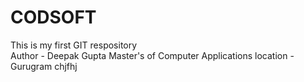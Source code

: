 # CODSOFT
This is my first GIT respository <br>
Author - Deepak Gupta
Master's of Computer Applications
location - Gurugram
chjfhj
